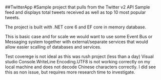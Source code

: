 
##TwitterApp
#Sample project that pulls from the Twitter v2 API Sample feed and displays total tweets received as well as top 10 most popular tweets.

The project is built with .NET core 6 and EF core in memory database. 

This is basic case and for scale we would want to use some Event Bus or Messaging system together with external/separate services that would allow easier 
scalling of databases and services.

Test coverege is not ideal as this was rush project (less than a day)
Visual studio Console.WriteLine Encoding.UTF8 is not working correctly on my local machine and does not decode Chinese characters correctly. 
I did see this as non issue, but requires more research time to investigate. 
